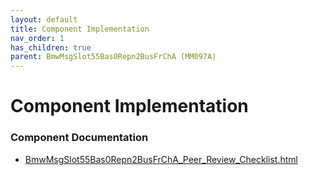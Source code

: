 ```yaml
---
layout: default
title: Component Implementation
nav_order: 1
has_children: true
parent: BmwMsgSlot55Bas0Repn2BusFrChA (MM097A)
---
```

# Component Implementation
### Component Documentation

- [BmwMsgSlot55Bas0Repn2BusFrChA_Peer_Review_Checklist.html](doc/BmwMsgSlot55Bas0Repn2BusFrChA_Peer_Review_Checklist.html)

